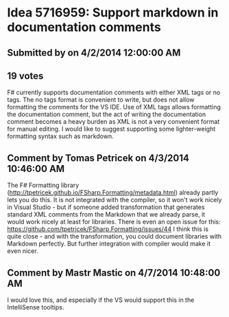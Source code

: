 # Idea 5716959: Support markdown in documentation comments

## Submitted by  on 4/2/2014 12:00:00 AM

## 19 votes

F# currently supports documentation comments with either XML tags or no tags. The no tags format is convenient to write, but does not allow formatting the comments for the VS IDE. Use of XML tags allows formatting the documentation comment, but the act of writing the documentation comment becomes a heavy burden as XML is not a very convenient format for manual editing. I would like to suggest supporting some lighter-weight formatting syntax such as markdown.


## Comment by Tomas Petricek on 4/3/2014 10:46:00 AM

The F# Formatting library (http://tpetricek.github.io/FSharp.Formatting/metadata.html) already partly lets you do this. It is not integrated with the compiler, so it won't work nicely in Visual Studio - but if someone added transformation that generates standard XML comments from the Markdown that we already parse, it would work nicely at least for libraries. There is even an open issue for this: https://github.com/tpetricek/FSharp.Formatting/issues/44
I think this is quite close - and with the transformation, you could document libraries with Markdown perfectly. But further integration with compiler would make it even nicer.

## Comment by Mastr Mastic on 4/7/2014 10:48:00 AM

I would love this, and especially if the VS would support this in the IntelliSense tooltips.
